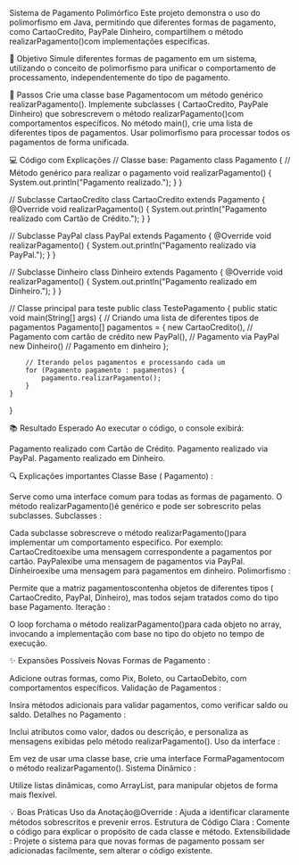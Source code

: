 Sistema de Pagamento Polimórfico
Este projeto demonstra o uso do polimorfismo em Java, permitindo que diferentes formas de pagamento, como CartaoCredito, PayPale Dinheiro, compartilhem o método realizarPagamento()com implementações específicas.

🎯 Objetivo
Simule diferentes formas de pagamento em um sistema, utilizando o conceito de polimorfismo para unificar o comportamento de processamento, independentemente do tipo de pagamento.

📝 Passos
Crie uma classe base Pagamentocom um método genérico realizarPagamento().
Implemente subclasses ( CartaoCredito, PayPale Dinheiro) que sobrescrevem o método realizarPagamento()com comportamentos específicos.
No método main(), crie uma lista de diferentes tipos de pagamentos.
Usar polimorfismo para processar todos os pagamentos de forma unificada.


💻 Código com Explicações
// Classe base: Pagamento
class Pagamento {
// Método genérico para realizar o pagamento
void realizarPagamento() {
System.out.println("Pagamento realizado.");
}
}

// Subclasse CartaoCredito
class CartaoCredito extends Pagamento {
@Override
void realizarPagamento() {
System.out.println("Pagamento realizado com Cartão de Crédito.");
}
}

// Subclasse PayPal
class PayPal extends Pagamento {
@Override
void realizarPagamento() {
System.out.println("Pagamento realizado via PayPal.");
}
}

// Subclasse Dinheiro
class Dinheiro extends Pagamento {
@Override
void realizarPagamento() {
System.out.println("Pagamento realizado em Dinheiro.");
}
}

// Classe principal para teste
public class TestePagamento {
public static void main(String[] args) {
// Criando uma lista de diferentes tipos de pagamentos
Pagamento[] pagamentos = {
new CartaoCredito(), // Pagamento com cartão de crédito
new PayPal(),        // Pagamento via PayPal
new Dinheiro()       // Pagamento em dinheiro
};

        // Iterando pelos pagamentos e processando cada um
        for (Pagamento pagamento : pagamentos) {
            pagamento.realizarPagamento();
        }
    }
}

📚 Resultado Esperado
Ao executar o código, o console exibirá:

Pagamento realizado com Cartão de Crédito.
Pagamento realizado via PayPal.
Pagamento realizado em Dinheiro.

🔍 Explicações importantes
Classe Base ( Pagamento) :

Serve como uma interface comum para todas as formas de pagamento.
O método realizarPagamento()é genérico e pode ser sobrescrito pelas subclasses.
Subclasses :

Cada subclasse sobrescreve o método realizarPagamento()para implementar um comportamento específico.
Por exemplo:
CartaoCreditoexibe uma mensagem correspondente a pagamentos por cartão.
PayPalexibe uma mensagem de pagamentos via PayPal.
Dinheiroexibe uma mensagem para pagamentos em dinheiro.
Polimorfismo :

Permite que a matriz pagamentoscontenha objetos de diferentes tipos ( CartaoCredito, PayPal, Dinheiro), mas todos sejam tratados como do tipo base Pagamento.
Iteração :

O loop forchama o método realizarPagamento()para cada objeto no array, invocando a implementação com base no tipo do objeto no tempo de execução.


✨ Expansões Possíveis
Novas Formas de Pagamento :

Adicione outras formas, como Pix, Boleto, ou CartaoDebito, com comportamentos específicos.
Validação de Pagamentos :

Insira métodos adicionais para validar pagamentos, como verificar saldo ou saldo.
Detalhes no Pagamento :

Inclui atributos como valor, dados ou descrição, e personaliza as mensagens exibidas pelo método realizarPagamento().
Uso da interface :

Em vez de usar uma classe base, crie uma interface FormaPagamentocom o método realizarPagamento().
Sistema Dinâmico :

Utilize listas dinâmicas, como ArrayList<Pagamento>, para manipular objetos de forma mais flexível.

💡 Boas Práticas
Uso da Anotação@Override :
Ajuda a identificar claramente métodos sobrescritos e prevenir erros.
Estrutura de Código Clara :
Comente o código para explicar o propósito de cada classe e método.
Extensibilidade :
Projete o sistema para que novas formas de pagamento possam ser adicionadas facilmente, sem alterar o código existente.


